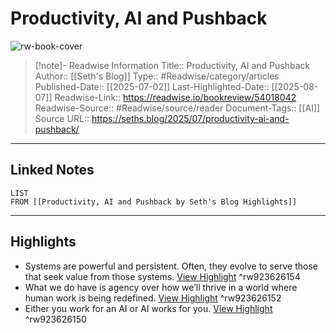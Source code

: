 # Productivity, AI and Pushback

![rw-book-cover](https://readwise-assets.s3.amazonaws.com/media/uploaded_book_covers/profile_174804/seth_godin_ogimages_v02_18061318.jpg)
<br>
>[!note]- Readwise Information
>Title:: Productivity, AI and Pushback
>Author:: [[Seth's Blog]]
>Type:: #Readwise/category/articles
>Published-Date:: [[2025-07-02]]
>Last-Highlighted-Date:: [[2025-08-07]]
>Readwise-Link:: https://readwise.io/bookreview/54018042
>Readwise-Source:: #Readwise/source/reader
>Document-Tags:: [[AI]] 
>Source URL:: https://seths.blog/2025/07/productivity-ai-and-pushback/
--- 

## Linked Notes
```dataview
LIST
FROM [[Productivity, AI and Pushback by Seth's Blog Highlights]]
```

---

## Highlights
- Systems are powerful and persistent. Often, they evolve to serve those that seek value from those systems. [View Highlight](https://readwise.io/open/923626154) ^rw923626154
- What we do have is agency over how we’ll thrive in a world where human work is being redefined. [View Highlight](https://readwise.io/open/923626152) ^rw923626152
- Either you work for an AI or AI works for you. [View Highlight](https://readwise.io/open/923626150) ^rw923626150
